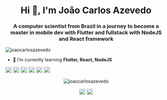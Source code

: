 <h1 align="center">Hi 👋, I'm João Carlos Azevedo</h1>
<h3 align="center">A computer scientist from Brazil in a journey to become a master in mobile dev with Flutter and fullstack with NodeJS and React framework</h3>

<p align="left"> <img src="https://komarev.com/ghpvc/?username=joaocarlosazevedo" alt="joaocarlosazevedo" /> </p>

- 🌱 I’m currently learning **Flutter, React, NodeJS**

<p align="left"><img src="https://devicons.github.io/devicon/devicon.git/icons/react/react-original-wordmark.svg" alt="react" width="20" height="20"/> <img src="https://devicons.github.io/devicon/devicon.git/icons/javascript/javascript-original.svg" alt="javascript" width="20" height="20"/> <img src="https://devicons.github.io/devicon/devicon.git/icons/nodejs/nodejs-original-wordmark.svg" alt="nodejs" width="20" height="20"/> <img src="https://devicons.github.io/devicon/devicon.git/icons/express/express-original-wordmark.svg" alt="express" width="20" height="20"/> <img src="https://cdn.jsdelivr.net/npm/simple-icons@3.1.0/icons/flutter.svg" alt="flutter" width="20" height="20"/> <img src="https://cdn.jsdelivr.net/npm/simple-icons@3.1.0/icons/dart.svg" alt="dart" width="20" height="20"/></p><p align="center"> <img src="https://github-readme-stats.vercel.app/api?username=joaocarlosazevedo&show_icons=true" alt="joaocarlosazevedo" /> </p>

<p align="center">
<a href="https://fb.com/jaoazevedo" target="blank"><img align="center" src="https://cdn.jsdelivr.net/npm/simple-icons@3.0.1/icons/facebook.svg" alt="jaoazevedo" height="20" width="20" /></a>
<a href="https://instagram.com/jc_azevedo" target="blank"><img align="center" src="https://cdn.jsdelivr.net/npm/simple-icons@3.0.1/icons/instagram.svg" alt="jc_azevedo" height="20" width="20" /></a>
</p>
